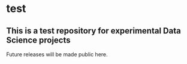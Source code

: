 # test

## This is a test repository for experimental Data Science projects

Future releases will be made public here.
